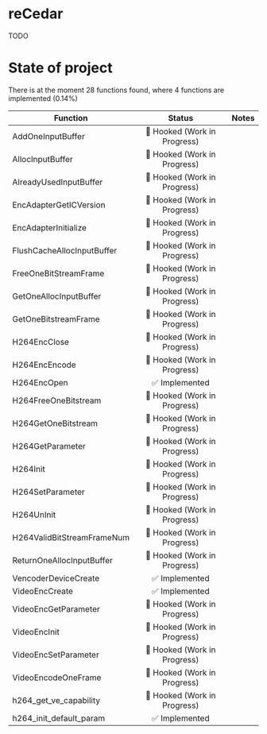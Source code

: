 # reCedar

TODO

# State of project

<!-- BEGIN STATE AREA -->
There is at the moment 28 functions found, where 4 functions are implemented (0.14%)

| Function | Status | Notes |
|----------|:-----:|-------|
| AddOneInputBuffer | 🔀 Hooked (Work in Progress) |  |
| AllocInputBuffer | 🔀 Hooked (Work in Progress) |  |
| AlreadyUsedInputBuffer | 🔀 Hooked (Work in Progress) |  |
| EncAdapterGetICVersion | 🔀 Hooked (Work in Progress) |  |
| EncAdapterInitialize | 🔀 Hooked (Work in Progress) |  |
| FlushCacheAllocInputBuffer | 🔀 Hooked (Work in Progress) |  |
| FreeOneBitStreamFrame | 🔀 Hooked (Work in Progress) |  |
| GetOneAllocInputBuffer | 🔀 Hooked (Work in Progress) |  |
| GetOneBitstreamFrame | 🔀 Hooked (Work in Progress) |  |
| H264EncClose | 🔀 Hooked (Work in Progress) |  |
| H264EncEncode | 🔀 Hooked (Work in Progress) |  |
| H264EncOpen | ✅ Implemented |  |
| H264FreeOneBitstream | 🔀 Hooked (Work in Progress) |  |
| H264GetOneBitstream | 🔀 Hooked (Work in Progress) |  |
| H264GetParameter | 🔀 Hooked (Work in Progress) |  |
| H264Init | 🔀 Hooked (Work in Progress) |  |
| H264SetParameter | 🔀 Hooked (Work in Progress) |  |
| H264UnInit | 🔀 Hooked (Work in Progress) |  |
| H264ValidBitStreamFrameNum | 🔀 Hooked (Work in Progress) |  |
| ReturnOneAllocInputBuffer | 🔀 Hooked (Work in Progress) |  |
| VencoderDeviceCreate | ✅ Implemented |  |
| VideoEncCreate | ✅ Implemented |  |
| VideoEncGetParameter | 🔀 Hooked (Work in Progress) |  |
| VideoEncInit | 🔀 Hooked (Work in Progress) |  |
| VideoEncSetParameter | 🔀 Hooked (Work in Progress) |  |
| VideoEncodeOneFrame | 🔀 Hooked (Work in Progress) |  |
| h264_get_ve_capability | 🔀 Hooked (Work in Progress) |  |
| h264_init_default_param | ✅ Implemented |  |
<!-- END STATE AREA -->